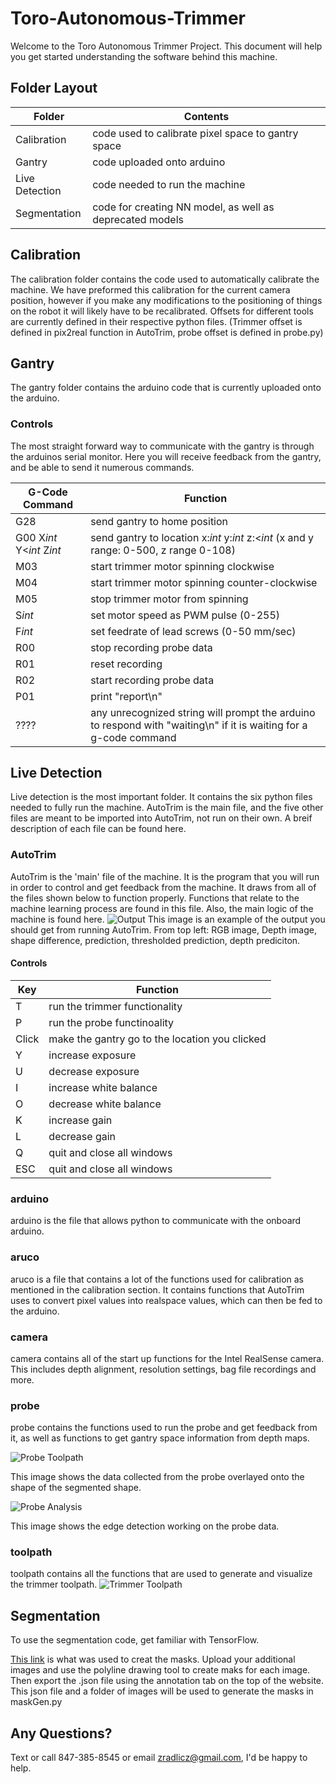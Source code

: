 # Toro-Autonomous-Trimmer
Welcome to the Toro Autonomous Trimmer Project. This document will help you get started understanding the software behind this machine.
## Folder Layout
Folder | Contents
------------ | -------------
Calibration | code used to calibrate pixel space to gantry space
Gantry | code uploaded onto arduino
Live Detection | code needed to run the machine
Segmentation | code for creating NN model, as well as deprecated models
## Calibration
  The calibration folder contains the code used to automatically calibrate the machine. We have preformed this calibration for the current camera position, however if you make any modifications to the positioning of things on the robot it will likely have to be recalibrated. Offsets for different tools are currently defined in their respective python files. (Trimmer offset is defined in pix2real function in AutoTrim, probe offset is defined in probe.py)
## Gantry
  The gantry folder contains the arduino code that is currently uploaded onto the arduino.
### Controls
  The most straight forward way to communicate with the gantry is through the arduinos serial monitor. Here you will receive feedback from the gantry, and be able to send it numerous commands.

G-Code Command | Function
------------ | -------------
G28 | send gantry to home position
G00 X*int* Y<*int* Z*int* | send gantry to location x:*int* y:*int* z:<*int* (x and y range: 0-500, z range 0-108)
M03 | start trimmer motor spinning clockwise
M04 | start trimmer motor spinning counter-clockwise
M05 | stop trimmer motor from spinning
S*int* | set motor speed as PWM pulse (0-255)
F*int* | set feedrate of lead screws (0-50 mm/sec)
R00 | stop recording probe data
R01 | reset recording
R02 | start recording probe data
P01 | print "report\n"
???? | any unrecognized string will prompt the arduino to respond with "waiting\n" if it is waiting for a g-code command

## Live Detection
  Live detection is the most important folder. It contains the six python files needed to fully run the machine. AutoTrim is the main file, and the five other files are meant to be imported into AutoTrim, not run on their own. A breif description of each file can be found here.
### AutoTrim
  AutoTrim is the 'main' file of the machine. It is the program that you will run in order to control and get feedback from the machine. It draws from all of the files shown below to function properly. Functions that relate to the machine learning process are found in this file. Also, the main logic of the machine is found here.
![Output](/images/example_output.JPG)
This image is an example of the output you should get from running AutoTrim. From top left: RGB image, Depth image, shape difference, prediction, thresholded prediction, depth prediciton.
#### Controls
Key | Function
------------ | -------------
T | run the trimmer functionality
P | run the probe functinoality
Click | make the gantry go to the location you clicked
Y | increase exposure
U | decrease exposure
I | increase white balance
O | decrease white balance
K | increase gain
L | decrease gain
Q | quit and close all windows
ESC | quit and close all windows

### arduino
arduino is the file that allows python to communicate with the onboard arduino. 
### aruco
aruco is a file that contains a lot of the functions used for calibration as mentioned in the calibration section. It contains functions that AutoTrim uses to convert pixel values into realspace values, which can then be fed to the arduino.
### camera
camera contains all of the start up functions for the Intel RealSense camera. This includes depth alignment, resolution settings, bag file recordings and more.
### probe
probe contains the functions used to run the probe and get feedback from it, as well as functions to get gantry space information from depth maps.

![Probe Toolpath](/images/probe_toolpath.JPG)

This image shows the data collected from the probe overlayed onto the shape of the segmented shape.

![Probe Analysis](/images/probe_analyzed.JPG)

This image shows the edge detection working on the probe data.

### toolpath
toolpath contains all the functions that are used to generate and visualize the trimmer toolpath.
![Trimmer Toolpath](/images/toolpath.JPG)

## Segmentation

To use the segmentation code, get familiar with TensorFlow.

[This link](https://www.robots.ox.ac.uk/~vgg/software/via/via_demo.html) is what was used to creat the masks. Upload your additional images and use the polyline drawing tool to create maks for each image. Then export the .json file using the annotation tab on the top of the website. This json file and a folder of images will be used to generate the masks in maskGen.py

## Any Questions?
Text or call 847-385-8545 or email zradlicz@gmail.com, I'd be happy to help.


